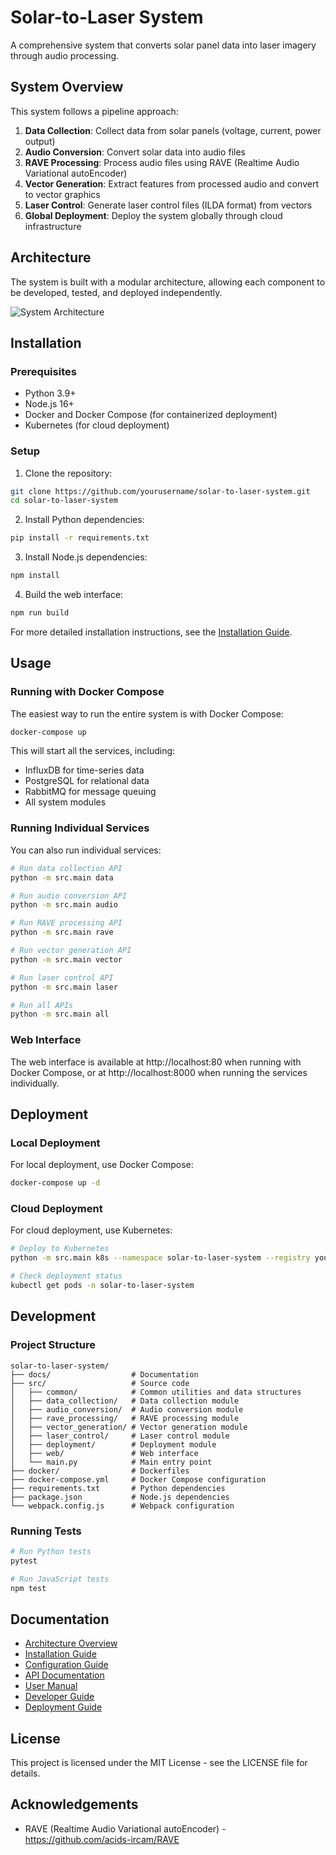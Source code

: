 # Solar-to-Laser System

A comprehensive system that converts solar panel data into laser imagery through audio processing.

## System Overview

This system follows a pipeline approach:

1. **Data Collection**: Collect data from solar panels (voltage, current, power output)
2. **Audio Conversion**: Convert solar data into audio files
3. **RAVE Processing**: Process audio files using RAVE (Realtime Audio Variational autoEncoder)
4. **Vector Generation**: Extract features from processed audio and convert to vector graphics
5. **Laser Control**: Generate laser control files (ILDA format) from vectors
6. **Global Deployment**: Deploy the system globally through cloud infrastructure

## Architecture

The system is built with a modular architecture, allowing each component to be developed, tested, and deployed independently.

![System Architecture](docs/images/architecture.png)

## Installation

### Prerequisites

- Python 3.9+
- Node.js 16+
- Docker and Docker Compose (for containerized deployment)
- Kubernetes (for cloud deployment)

### Setup

1. Clone the repository:

```bash
git clone https://github.com/yourusername/solar-to-laser-system.git
cd solar-to-laser-system
```

2. Install Python dependencies:

```bash
pip install -r requirements.txt
```

3. Install Node.js dependencies:

```bash
npm install
```

4. Build the web interface:

```bash
npm run build
```

For more detailed installation instructions, see the [Installation Guide](docs/installation.md).

## Usage

### Running with Docker Compose

The easiest way to run the entire system is with Docker Compose:

```bash
docker-compose up
```

This will start all the services, including:
- InfluxDB for time-series data
- PostgreSQL for relational data
- RabbitMQ for message queuing
- All system modules

### Running Individual Services

You can also run individual services:

```bash
# Run data collection API
python -m src.main data

# Run audio conversion API
python -m src.main audio

# Run RAVE processing API
python -m src.main rave

# Run vector generation API
python -m src.main vector

# Run laser control API
python -m src.main laser

# Run all APIs
python -m src.main all
```

### Web Interface

The web interface is available at http://localhost:80 when running with Docker Compose, or at http://localhost:8000 when running the services individually.

## Deployment

### Local Deployment

For local deployment, use Docker Compose:

```bash
docker-compose up -d
```

### Cloud Deployment

For cloud deployment, use Kubernetes:

```bash
# Deploy to Kubernetes
python -m src.main k8s --namespace solar-to-laser-system --registry your-registry

# Check deployment status
kubectl get pods -n solar-to-laser-system
```

## Development

### Project Structure

```
solar-to-laser-system/
├── docs/                  # Documentation
├── src/                   # Source code
│   ├── common/            # Common utilities and data structures
│   ├── data_collection/   # Data collection module
│   ├── audio_conversion/  # Audio conversion module
│   ├── rave_processing/   # RAVE processing module
│   ├── vector_generation/ # Vector generation module
│   ├── laser_control/     # Laser control module
│   ├── deployment/        # Deployment module
│   ├── web/               # Web interface
│   └── main.py            # Main entry point
├── docker/                # Dockerfiles
├── docker-compose.yml     # Docker Compose configuration
├── requirements.txt       # Python dependencies
├── package.json           # Node.js dependencies
└── webpack.config.js      # Webpack configuration
```

### Running Tests

```bash
# Run Python tests
pytest

# Run JavaScript tests
npm test
```

## Documentation

- [Architecture Overview](docs/architecture.md)
- [Installation Guide](docs/installation.md)
- [Configuration Guide](docs/configuration.md)
- [API Documentation](docs/api.md)
- [User Manual](docs/user-manual.md)
- [Developer Guide](docs/developer-guide.md)
- [Deployment Guide](docs/deployment.md)

## License

This project is licensed under the MIT License - see the LICENSE file for details.

## Acknowledgements

- RAVE (Realtime Audio Variational autoEncoder) - https://github.com/acids-ircam/RAVE